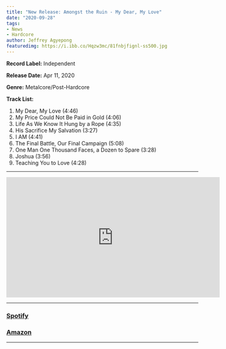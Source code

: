 ```yaml
---
title: "New Release: Amongst the Ruin - My Dear, My Love"
date: "2020-09-28"
tags:
- News
- Hardcore
author: Jeffrey Agyepong
featuredimg: https://i.ibb.co/Hqzw3mc/81fnbjfignl-ss500.jpg
---
```


**Record Label:** Independent

**Release Date:** Apr 11, 2020

**Genre:** Metalcore/Post-Hardcore

**Track List:** 

1. My Dear, My Love (4:46)
2. My Price Could Not Be Paid in Gold (4:06)
3. Life As We Know It Hung by a Rope (4:35)
4. His Sacrifice My Salvation (3:27)
5. I AM (4:41)
6. The Final Battle, Our Final Campaign (5:08)
7. One Man One Thousand Faces, a Dozen to Spare (3:28)
8. Joshua (3:56)
9. Teaching You to Love (4:28)

* * *

<div class="video-container">
    <iframe src="https://www.youtube.com/embed/TFNLIcA2ESE" width="560" height="315" frameborder="0"></iframe></div>

* * *

### [Spotify](https://l.facebook.com/l.php?u=https%3A%2F%2Fopen.spotify.com%2Fartist%2F1dgFzNJw6ItMYsuUckkRxX%3Fsi%3DYh1Plk4MQ1er64ZtEXnAAA%26fbclid%3DIwAR1SHs5i-m3m7p2sGMD-6BuP1UM9yzQwA2JGCsiIO-R8IxSiJxVsj8j62kU&h=AT1TTdyBe3GiGSCfyuCerxIgWaTlnUW0Q_yTZcfjt2Z8Hf7rURk1cP1TGAKy2kwAREgIeAt4tRbey0wl5jtPY94tKWQT51CeW7u5lU7NC3_wAISikfhE6XIqBDU8UJacaabG)

### [Amazon](https://www.amazon.com/gp/product/B086RTQYJ5/ref=dm_ws_sp_ps_dp)

* * *
